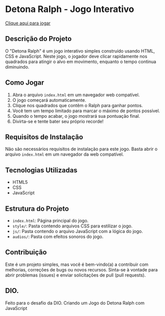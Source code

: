# Detona Ralph - Jogo Interativo

[Clique aqui para jogar](https://striderry.github.io/Detona-Ralph/)

## Descrição do Projeto

O "Detona Ralph" é um jogo interativo simples construído usando HTML, CSS e JavaScript. Neste jogo, o jogador deve clicar rapidamente nos quadrados para atingir o alvo em movimento, enquanto o tempo continua diminuindo.

## Como Jogar

1. Abra o arquivo `index.html` em um navegador web compatível.
2. O jogo começará automaticamente.
3. Clique nos quadrados que contêm o Ralph para ganhar pontos.
4. Você tem um tempo limitado para marcar o máximo de pontos possível.
5. Quando o tempo acabar, o jogo mostrará sua pontuação final.
6. Divirta-se e tente bater seu próprio recorde!

## Requisitos de Instalação

Não são necessários requisitos de instalação para este jogo. Basta abrir o arquivo `index.html` em um navegador da web compatível.

## Tecnologias Utilizadas

- HTML5
- CSS
- JavaScript

## Estrutura do Projeto

- `index.html`: Página principal do jogo.
- `style/`: Pasta contendo arquivos CSS para estilizar o jogo.
- `js/`: Pasta contendo o arquivo JavaScript com a lógica do jogo.
- `audios/`: Pasta com efeitos sonoros do jogo.

## Contribuição

Este é um projeto simples, mas você é bem-vindo(a) a contribuir com melhorias, correções de bugs ou novos recursos. Sinta-se à vontade para abrir problemas (issues) e enviar solicitações de pull (pull requests).

## DIO.
Feito para o desafio da DIO. Criando um Jogo do Detona Ralph com JavaScript

 
